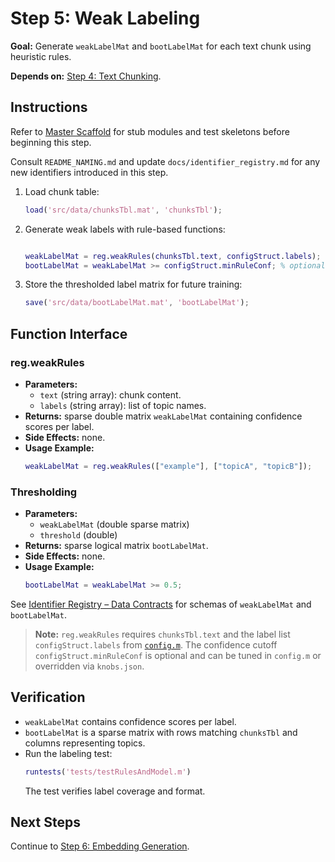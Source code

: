 # Step 5: Weak Labeling

**Goal:** Generate `weakLabelMat` and `bootLabelMat` for each text chunk using heuristic rules.

**Depends on:** [Step 4: Text Chunking](step04_text_chunking.md).

## Instructions
Refer to [Master Scaffold](master_scaffold.md) for stub modules and test skeletons before beginning this step.

Consult `README_NAMING.md` and update `docs/identifier_registry.md` for any new identifiers introduced in this step.

1. Load chunk table:
   ```matlab
   load('src/data/chunksTbl.mat', 'chunksTbl');
   ```
2. Generate weak labels with rule-based functions:
   ```matlab

   weakLabelMat = reg.weakRules(chunksTbl.text, configStruct.labels);
   bootLabelMat = weakLabelMat >= configStruct.minRuleConf; % optional threshold

   ```
3. Store the thresholded label matrix for future training:
   ```matlab
   save('src/data/bootLabelMat.mat', 'bootLabelMat');
   ```

## Function Interface

### reg.weakRules
- **Parameters:**
  - `text` (string array): chunk content.
  - `labels` (string array): list of topic names.
- **Returns:** sparse double matrix `weakLabelMat` containing confidence scores per label.
- **Side Effects:** none.
- **Usage Example:**
  ```matlab
  weakLabelMat = reg.weakRules(["example"], ["topicA", "topicB"]);
  ```

### Thresholding
- **Parameters:**
  - `weakLabelMat` (double sparse matrix)
  - `threshold` (double)
- **Returns:** sparse logical matrix `bootLabelMat`.
- **Side Effects:** none.
- **Usage Example:**
  ```matlab
  bootLabelMat = weakLabelMat >= 0.5;
  ```

See [Identifier Registry – Data Contracts](identifier_registry.md#data-contracts) for schemas of `weakLabelMat` and `bootLabelMat`.


> **Note:** `reg.weakRules` requires `chunksTbl.text` and the label list `configStruct.labels`
> from [`config.m`](../config.m). The confidence cutoff `configStruct.minRuleConf` is
> optional and can be tuned in `config.m` or overridden via `knobs.json`.

## Verification
- `weakLabelMat` contains confidence scores per label.
- `bootLabelMat` is a sparse matrix with rows matching `chunksTbl` and columns representing topics.
- Run the labeling test:
  ```matlab
  runtests('tests/testRulesAndModel.m')
  ```
  The test verifies label coverage and format.

## Next Steps
Continue to [Step 6: Embedding Generation](step06_embedding_generation.md).
